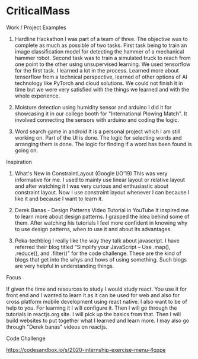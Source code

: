 # CriticalMass

Work / Project Examples

1. Hardline Hackathon
I was part of a team of three. The objective was to complete as much as possible of two tasks. First task being to train an image classification model for detecting the hammer of a mechanical hammer robot. Second task was to train a simulated truck to reach from one point to the other using unsupervised learning. We used tensorflow for the first task. I learned a lot in the process. Learned more about tensorflow from a technical perspective, learned of other options of AI technology like PyTorch and cloud solutions. We could not finish it in time but we were very satisfied with the things we learned and with the whole experience.

2. Moisture detection using humidity sensor and arduino
I did it for showcasing it in our college booth for "International Plowing Match". It involved connecting the sensors with arduino and coding the logic.

3. Word search game in android
It is a personal project which I am still working on. Part of the UI is done. The logic for selecting words and arranging them is done. The logic for finding if a word has been found is going on.


Inspiration

1. What's New in ConstraintLayout (Google I/O'19)
This was very informative for me. I used to mainly use linear layout or relative layout and after watching it I was very curious and enthusiastic about constraint layout. Now I use constraint layout whenever I can because I like it and because I want to learn it.

2. Derek Banas - Design Patterns Video Tutorial in YouTube
It inspired me to learn more about design patterns. I grasped the idea behind some of them. After watching his tutorials I feel more confident in knowing why to use design patterns, when to use it and about its advantages.

3. Poka-techblog
I really like the way they talk about javascript. I have referred their blog titled "Simplify your JavaScript – Use .map(), .reduce(), and .filter()" for the code challenge. These are the kind of blogs that get into the whys and hows of using something. Such blogs are very helpful in understanding things.

Focus

If given the time and resources to study I would study react. You use it for front end and I wanted to learn it as it can be used for web and also for cross platform mobile development using react native. I also want to be of help to you.
For learning it I will configure it. Then I will go through the tutorials in reactjs.org site. I will pick up the basics from that. Then I will build websites to put together what I learned and learn more.
I may also go through "Derek banas" videos on reactjs.

Code Challenge

https://codesandbox.io/s/2020-internship-exercise-menu-4qxpe
